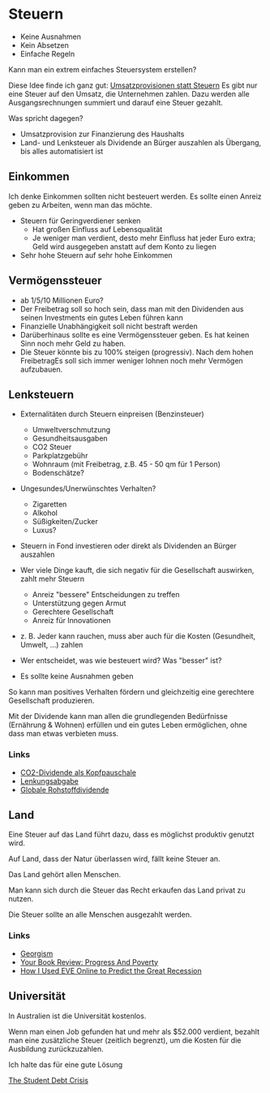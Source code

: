 # Steuern

- Keine Ausnahmen
- Kein Absetzen
- Einfache Regeln

Kann man ein extrem einfaches Steuersystem erstellen?

Diese Idee finde ich ganz gut: [Umsatzprovisionen statt Steuern](https://www.economy4mankind.org/umsatzprovisionseinnahmen/)
Es gibt nur eine Steuer auf den Umsatz, die Unternehmen zahlen. Dazu werden alle Ausgangsrechnungen summiert und darauf eine Steuer gezahlt.

Was spricht dagegen?

- Umsatzprovision zur Finanzierung des Haushalts
- Land- und Lenksteuer als Dividende an Bürger auszahlen als Übergang, bis alles automatisiert ist

## Einkommen

Ich denke Einkommen sollten nicht besteuert werden. Es sollte einen Anreiz geben zu Arbeiten, wenn man das möchte.

- Steuern für Geringverdiener senken 
    + Hat großen Einfluss auf Lebensqualität
    + Je weniger man verdient, desto mehr Einfluss hat jeder Euro extra; Geld wird ausgegeben anstatt auf dem Konto zu liegen
- Sehr hohe Steuern auf sehr hohe Einkommen

## Vermögenssteuer

- ab 1/5/10 Millionen Euro?
- Der Freibetrag soll so hoch sein, dass man mit den Dividenden aus seinen Investments ein gutes Leben führen kann
- Finanzielle Unabhängigkeit soll nicht bestraft werden
- Darüberhinaus sollte es eine Vermögenssteuer geben. Es hat keinen Sinn noch mehr Geld zu haben.
- Die Steuer könnte bis zu 100% steigen (progressiv). Nach dem hohen FreibetragEs soll sich immer weniger lohnen noch mehr Vermögen aufzubauen.

## Lenksteuern

- Externalitäten durch Steuern einpreisen (Benzinsteuer)  
    + Umweltverschmutzung
    + Gesundheitsausgaben
    + CO2 Steuer
    + Parkplatzgebühr
    + Wohnraum (mit Freibetrag, z.B. 45 - 50 qm für 1 Person)
    + Bodenschätze?
- Ungesundes/Unerwünschtes Verhalten?
    + Zigaretten
    + Alkohol
    + Süßigkeiten/Zucker
    + Luxus?
- Steuern in Fond investieren oder direkt als Dividenden an Bürger auszahlen
- Wer viele Dinge kauft, die sich negativ für die Gesellschaft auswirken, zahlt mehr Steuern
    + Anreiz "bessere" Entscheidungen zu treffen
    + Unterstützung gegen Armut
    + Gerechtere Gesellschaft
    + Anreiz für Innovationen
    
- z. B. Jeder kann rauchen, muss aber auch für die Kosten (Gesundheit, Umwelt, ...) zahlen 
- Wer entscheidet, was wie besteuert wird? Was "besser" ist?
- Es sollte keine Ausnahmen geben

So kann man positives Verhalten fördern und gleichzeitig eine gerechtere Gesellschaft produzieren. 

Mit der Dividende kann man allen die grundlegenden Bedürfnisse (Ernährung & Wohnen) erfüllen und ein gutes Leben ermöglichen, ohne dass man etwas verbieten muss.

### Links

- [CO2-Dividende als Kopfpauschale](https://www.heise.de/tp/features/CO2-Dividende-als-Kopfpauschale-4278629.html)
- [Lenkungsabgabe](https://de.wikipedia.org/wiki/Lenkungsabgabe#R%C3%BCckverg%C3%BCtung)
- [Globale Rohstoffdividende](https://de.wikipedia.org/wiki/Globale_Rohstoffdividende)

## Land

Eine Steuer auf das Land führt dazu, dass es möglichst produktiv genutzt wird. 

Auf Land, dass der Natur überlassen wird, fällt keine Steuer an.

Das Land gehört allen Menschen. 

Man kann sich durch die Steuer das Recht erkaufen das Land privat zu nutzen. 

Die Steuer sollte an alle Menschen ausgezahlt werden.

### Links

- [Georgism](https://en.wikipedia.org/wiki/Georgism)
- [Your Book Review: Progress And Poverty](https://astralcodexten.substack.com/p/your-book-review-progress-and-poverty)
- [How I Used EVE Online to Predict the Great Recession](https://www.gamedeveloper.com/design/how-i-used-eve-online-to-predict-the-great-recession)

## Universität

In Australien ist die Universität kostenlos. 

Wenn man einen Job gefunden hat und mehr als $52.000 verdient, bezahlt man eine zusätzliche Steuer (zeitlich begrenzt), um die Kosten für die Ausbildung zurückzuzahlen.  

Ich halte das für eine gute Lösung

[The Student Debt Crisis](https://www.youtube.com/watch?v=Rqv0nuP4OAU&t=660s)


